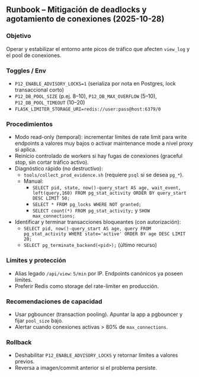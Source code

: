 ## Runbook – Mitigación de deadlocks y agotamiento de conexiones (2025-10-28)

### Objetivo
Operar y estabilizar el entorno ante picos de tráfico que afecten `view_log` y el pool de conexiones.

### Toggles / Env
- `P12_ENABLE_ADVISORY_LOCKS=1` (serializa por nota en Postgres, lock transaccional corto)
- `P12_DB_POOL_SIZE` (p.ej. 8–10), `P12_DB_MAX_OVERFLOW` (5–10), `P12_DB_POOL_TIMEOUT` (10–20)
- `FLASK_LIMITER_STORAGE_URI=redis://user:pass@host:6379/0`

### Procedimientos
- Modo read-only (temporal): incrementar límites de rate limit para write endpoints a valores muy bajos o activar maintenance mode a nivel proxy si aplica.
- Reinicio controlado de workers si hay fugas de conexiones (graceful stop, sin cortar tráfico activo).
- Diagnóstico rápido (no destructivo):
  - `tools/collect_prod_evidence.sh` (requiere `psql` si se desea `pg_*`).
  - Manual:
    - `SELECT pid, state, now()-query_start AS age, wait_event, left(query,160) FROM pg_stat_activity ORDER BY query_start DESC LIMIT 50;`
    - `SELECT * FROM pg_locks WHERE NOT granted;`
    - `SELECT count(*) FROM pg_stat_activity;` y `SHOW max_connections;`
- Identificar y terminar transacciones bloqueantes (con autorización):
  - `SELECT pid, now()-query_start AS age, query FROM pg_stat_activity WHERE state='active' ORDER BY age DESC LIMIT 20;`
  - `SELECT pg_terminate_backend(<pid>);` (último recurso)

### Límites y protección
- Alias legado `/api/view`: `5/min` por IP. Endpoints canónicos ya poseen límites.
- Preferir Redis como storage del rate-limiter en producción.

### Recomendaciones de capacidad
- Usar pgbouncer (transaction pooling). Apuntar la app a pgbouncer y fijar `pool_size` bajo.
- Alertar cuando conexiones activas > 80% de `max_connections`.

### Rollback
- Deshabilitar `P12_ENABLE_ADVISORY_LOCKS` y retornar límites a valores previos.
- Reversa a imagen/commit anterior si el problema persiste.
